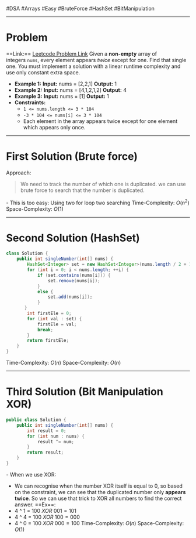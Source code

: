 #DSA #Arrays #Easy #BruteForce #HashSet #BitManipulation
___
# Problem
==Link:== [Leetcode Problem Link](https://leetcode.com/problems/single-number/?envType=problem-list-v2&envId=array)
Given a **non-empty** array of integers `nums`, every element appears _twice_ except for one. Find that single one.
You must implement a solution with a linear runtime complexity and use only constant extra space.
- **Example 1:**
**Input:** nums = [2,2,1]
**Output:** 1
- **Example 2:**
**Input:** nums = [4,1,2,1,2]
**Output:** 4
- **Example 3:**
**Input:** nums = [1]
**Output:** 1
- **Constraints:**
	- `1 <= nums.length <= 3 * 104`
	- `-3 * 104 <= nums[i] <= 3 * 104`
	- Each element in the array appears twice except for one element which appears only once.
___
# First Solution (Brute force) 
Approach:
> We need to track the number of which one is duplicated. we can use brute force to search that the number is duplicated.

\- This is too easy: Using two for loop two searching
Time-Complexity: $O(n^2)$
Space-Complexity: $O(1)$
___
# Second Solution (HashSet)
```Java
class Solution {
    public int singleNumber(int[] nums) {
        HashSet<Integer> set = new HashSet<Integer>(nums.length / 2 + 1);
        for (int i = 0; i < nums.length; ++i) {
            if (set.contains(nums[i])) {
                set.remove(nums[i]);
            }
            else {
                set.add(nums[i]);
            }
       }
        int firstEle = 0;
        for (int val : set) {
            firstEle = val;
            break;
        }
        return firstEle;
    }
}
```
Time-Complexity: $O(n)$
Space-Complexity: $O(n)$
___
# Third Solution (Bit Manipulation XOR)
```Java
public class Solution {
    public int singleNumber(int[] nums) {
        int result = 0;
        for (int num : nums) {
            result ^= num;
        }
        return result;
    }
}
```
\- When we use XOR: 
- We can recognise when the number XOR itself is equal to 0, so based on the constraint, we can see that the duplicated number only **appears twice**. So we can use that trick to XOR all numbers to find the correct answer.
==Ex==: 
- 4 ^ 1 = $100\ XOR\ 001=101$
- 4 ^ 4 = $100\ XOR\ 100 = 000$
- 4 ^ 0 = $100\ XOR\ 000=100$
Time-Complexity: $O(n)$
Space-Complexity: $O(1)$

